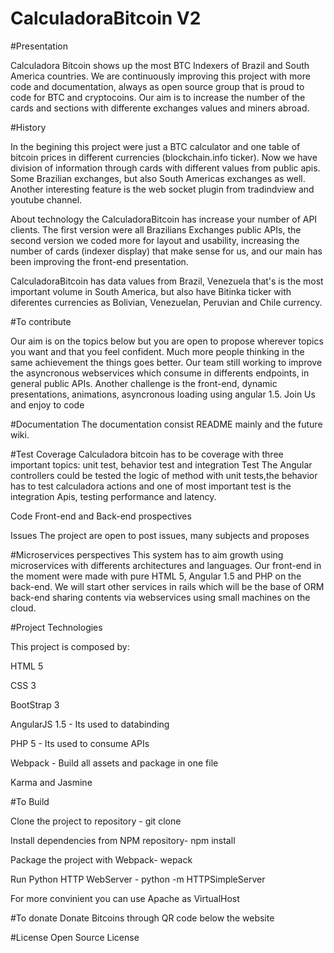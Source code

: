 # CalculadoraBitcoin V2
#Presentation

 Calculadora Bitcoin shows up the most BTC Indexers of Brazil and South America countries. We are continuously improving this project with more code and documentation, always as open source group that is proud to code for BTC and cryptocoins. Our aim is to increase the number of the cards and sections with differente exchanges values and miners abroad.
 
#History 

 In the begining this project were just a BTC calculator and one table of bitcoin prices in different currencies (blockchain.info ticker). Now we have division of information through cards with different values from  public apis. Some Brazilian exchanges, but also  South  Americas exchanges as well. Another interesting feature is the web socket plugin from tradindview and youtube channel.
 
 About technology the CalculadoraBitcoin has increase your number of API clients. The first version were all Brazilians Exchanges public APIs, the second version we coded more for layout and usability, increasing the number of cards (indexer display) that make sense for us, and our main has been improving the front-end presentation.
 
 CalculadoraBitcoin has data values from Brazil, Venezuela that's is the most important volume in South America, but also have Bitinka ticker with diferentes currencies as Bolivian, Venezuelan, Peruvian and Chile currency. 

#To contribute

Our aim is on the topics below but you are open to propose wherever topics you want and that you feel confident. Much more people thinking in the same achievement the things goes better. Our team still working to improve the asyncronous webservices which consume in differents endpoints, in general public APIs. Another challenge is the front-end, dynamic presentations, animations, asyncronous loading using angular 1.5. Join Us and enjoy to code

#Documentation 
The documentation consist README mainly and the future wiki.

#Test Coverage
Calculadora bitcoin has to be coverage with three important topics: unit test, behavior test and integration Test
The Angular controllers could be tested the logic of method with unit tests,the behavior has to test calculadora actions and 
one of most important test is the integration Apis, testing performance and latency.

Code
Front-end and Back-end prospectives

Issues 
The project are open to post issues, many subjects and proposes

#Microservices perspectives
This system has to aim growth using microservices with differents architectures and languages. Our front-end in the moment were made with pure HTML 5, Angular 1.5 and PHP on the back-end. We will start other services in rails which will be the base of ORM back-end sharing contents via webservices using small machines on the cloud.


#Project Technologies

This project is composed by:

HTML 5

CSS 3

BootStrap 3

AngularJS 1.5 - Its used to databinding

PHP 5 - Its used to consume APIs

Webpack - Build all assets and package in one file

Karma and Jasmine

#To Build

Clone the project to repository -  git clone <project> 

Install dependencies from NPM repository- npm install

Package the project with Webpack- wepack

Run Python HTTP WebServer - python -m HTTPSimpleServer

For more convinient you can use Apache as VirtualHost

#To donate
Donate Bitcoins through QR code below the website

#License
Open Source License
